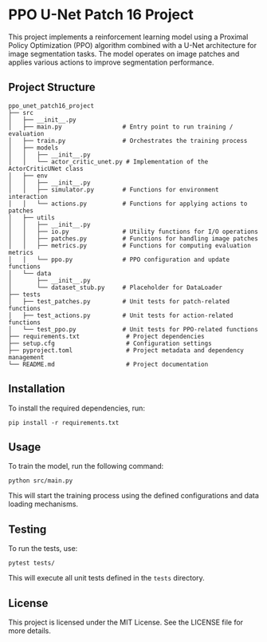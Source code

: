 # PPO U-Net Patch 16 Project

This project implements a reinforcement learning model using a Proximal Policy Optimization (PPO) algorithm combined with a U-Net architecture for image segmentation tasks. The model operates on image patches and applies various actions to improve segmentation performance.

## Project Structure

```
ppo_unet_patch16_project
├── src
│   ├── __init__.py
│   ├── main.py                 # Entry point to run training / evaluation
│   ├── train.py                # Orchestrates the training process
│   ├── models
│   │   ├── __init__.py
│   │   └── actor_critic_unet.py # Implementation of the ActorCriticUNet class
│   ├── env
│   │   ├── __init__.py
│   │   ├── simulator.py        # Functions for environment interaction
│   │   └── actions.py          # Functions for applying actions to patches
│   ├── utils
│   │   ├── __init__.py
│   │   ├── io.py               # Utility functions for I/O operations
│   │   ├── patches.py          # Functions for handling image patches
│   │   ├── metrics.py          # Functions for computing evaluation metrics
│   │   └── ppo.py              # PPO configuration and update functions
│   └── data
│       ├── __init__.py
│       └── dataset_stub.py     # Placeholder for DataLoader
├── tests
│   ├── test_patches.py         # Unit tests for patch-related functions
│   ├── test_actions.py         # Unit tests for action-related functions
│   └── test_ppo.py             # Unit tests for PPO-related functions
├── requirements.txt             # Project dependencies
├── setup.cfg                    # Configuration settings
├── pyproject.toml               # Project metadata and dependency management
└── README.md                    # Project documentation
```

## Installation

To install the required dependencies, run:

```
pip install -r requirements.txt
```

## Usage

To train the model, run the following command:

```
python src/main.py
```

This will start the training process using the defined configurations and data loading mechanisms.

## Testing

To run the tests, use:

```
pytest tests/
```

This will execute all unit tests defined in the `tests` directory.

## License

This project is licensed under the MIT License. See the LICENSE file for more details.